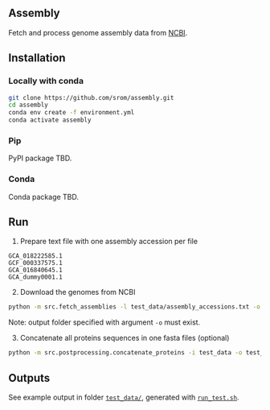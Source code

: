 Assembly
----------

Fetch and process genome assembly data from [NCBI](https://www.ncbi.nlm.nih.gov/).


## Installation

### Locally with conda

```sh
git clone https://github.com/srom/assembly.git
cd assembly
conda env create -f environment.yml
conda activate assembly
```

### Pip

PyPI package TBD.

### Conda

Conda package TBD.

## Run

1. Prepare text file with one assembly accession per file

```
GCA_018222585.1
GCF_000337575.1
GCA_016840645.1
GCA_dummy0001.1
```

2. Download the genomes from NCBI

```sh
python -m src.fetch_assemblies -l test_data/assembly_accessions.txt -o test_data
```

Note: output folder specified with argument `-o` must exist.

3. Concatenate all proteins sequences in one fasta files (optional)

```sh
python -m src.postprocessing.concatenate_proteins -i test_data -o test_data/all_proteins.fasta
```

## Outputs

See example output in folder [`test_data/`](test_data), generated with [`run_test.sh`](run_test.sh).

